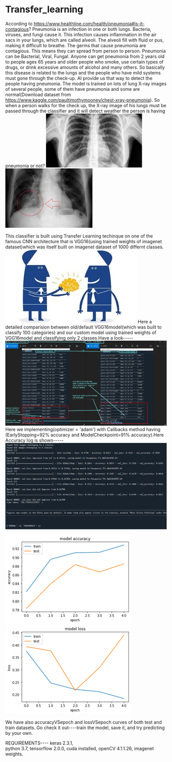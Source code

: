 # Transfer_learning
According to https://www.healthline.com/health/pneumonia#is-it-contagious? Pneumonia is an infection in one or both lungs. Bacteria, viruses, and fungi cause it. This infection causes inflammation in the air sacs in your lungs, which are called alveoli. The alveoli fill with fluid or pus, making it difficult to breathe. The germs that cause pneumonia are contagious. This means they can spread from person to person. Pneumonia can be Bacterial, Viral, Fungal. Anyone can get pneumonia from 2 years old to people ages 65 years and older people who smoke, use certain types of drugs, or drink excessive amounts of alcohol and many others. So basically this disease is related to the lungs and the people who have mild systems must gone through the check-up. AI provide us that way to detect the people having pneumonia. The model is trained on lots of lung X-ray images of several people, some of them have pneumonia and some are normal(Download dataset from https://www.kaggle.com/paultimothymooney/chest-xray-pneumonia). So when a person walks for the check up, the X-ray image of his lungs must be passed through the classifier and it will detect weather the person is having pneumonia or not?
![alt text](https://github.com/shalom217/Transfer_learning/blob/master/images%20(1).jpg)
![alt text](https://github.com/shalom217/Transfer_learning/blob/master/images.jpg)

This classifier is built using Transfer Learning techinque on one of the famous CNN architecture that is VGG16(using trained weights of imagenet dataset)which was itself built on imagenet dataset of 1000 differnt classes.![alt text](https://github.com/shalom217/Transfer_learning/blob/master/transfer_l.jpeg)
Here a detailed comparision between old/default VGG16model(which was built to classify 100 categories) and our custom model using trained weights of VGG16model and classifying only 2 classes.Have a look----- ![alt text](https://github.com/shalom217/Transfer_learning/blob/master/DEFAULTvsOURS.png)
Here we implementing(optimizer = 'adam') with Callbacks method having (EarlyStopping=92% accuracy and ModelCheckpoint=91% accuracy).Here Accuracy log is shown-----![alt text](https://github.com/shalom217/Transfer_learning/blob/master/accuracy_log.png)

![alt text](https://github.com/shalom217/Transfer_learning/blob/master/accuracyVSepoch.png)
![alt text](https://github.com/shalom217/Transfer_learning/blob/master/lossVSepoch.png)

We have also accuracyVSepoch and lossVSepoch curves of both test and train datasets.
Go check it out----train the model, save it, and try predicting by your own.

REQUIREMENTS----
keras 2.3.1,  
python 3.7,
tensorflow 2.0.0, 
cuda installed,
openCV 4.1.1.26, 
imagenet weights.
